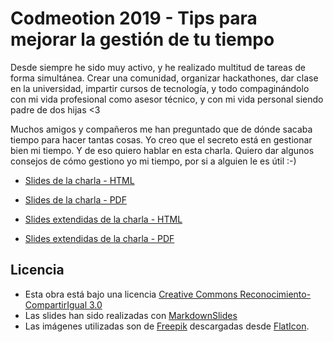 # Codmeotion 2019 - Tips para mejorar la gestión de tu tiempo

Desde siempre he sido muy activo, y he realizado multitud de tareas de forma simultánea. Crear una comunidad, organizar hackathones, dar clase en la universidad, impartir cursos de tecnología, y todo compaginándolo con mi vida profesional como asesor técnico, y con mi vida personal siendo padre de dos hijas <3

Muchos amigos y compañeros me han preguntado que de dónde sacaba tiempo para hacer tantas cosas. Yo creo que el secreto está en gestionar bien mi tiempo. Y de eso quiero hablar en esta charla. Quiero dar algunos consejos de cómo gestiono yo mi tiempo, por si a alguien le es útil :-)

- [Slides de la charla - HTML](https://asanzdiego.github.io/codemotion-2019-charla-gestion-tiempo/slides/export/codemotion-2019-charla-gestion-tiempo-reveal-slides.html)

- [Slides de la charla - PDF](https://github.com/asanzdiego/codemotion-2019-charla-gestion-tiempo/raw/master/slides/export/codemotion-2019-charla-gestion-tiempo-reveal-slides.pdf)

- [Slides extendidas de la charla - HTML](https://asanzdiego.github.io/codemotion-2019-charla-gestion-tiempo/slides/export/codemotion-2019-charla-gestion-tiempo-extendido-reveal-slides.html)

- [Slides extendidas de la charla - PDF](https://github.com/asanzdiego/codemotion-2019-charla-gestion-tiempo/raw/master/slides/export/codemotion-2019-charla-gestion-tiempo-extendido-reveal-slides.pdf)

## Licencia

- Esta obra está bajo una licencia [Creative Commons Reconocimiento-CompartirIgual 3.0](http://creativecommons.org/licenses/by-sa/3.0/es/)
- Las slides han sido realizadas con [MarkdownSlides](https://github.com/asanzdiego/markdownslides)
- Las imágenes utilizadas son de [Freepik](https://www.freepik.com/home) descargadas desde [FlatIcon](http://www.flaticon.com).